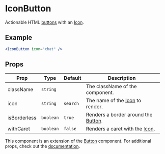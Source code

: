 # IconButton

Actionable HTML [buttons](../Button) with an [Icon](../Icon).

## Example

```jsx
<IconButton icon="chat" />
```

## Props

| Prop         | Type      | Default  | Description                                      |
| ------------ | --------- | -------- | ------------------------------------------------ |
| className    | `string`  |          | The className of the component.                  |
| icon         | `string`  | `search` | The name of the [Icon](../Icon) to render.       |
| isBorderless | `boolean` | `true`   | Renders a border around the [Button](../Button). |
| withCaret    | `boolean` | `false`  | Renders a caret with the [Icon](../Icon).        |

This component is an extension of the [Button](../Button) component. For additional props, check out the [documentation](../Button/README.md).

